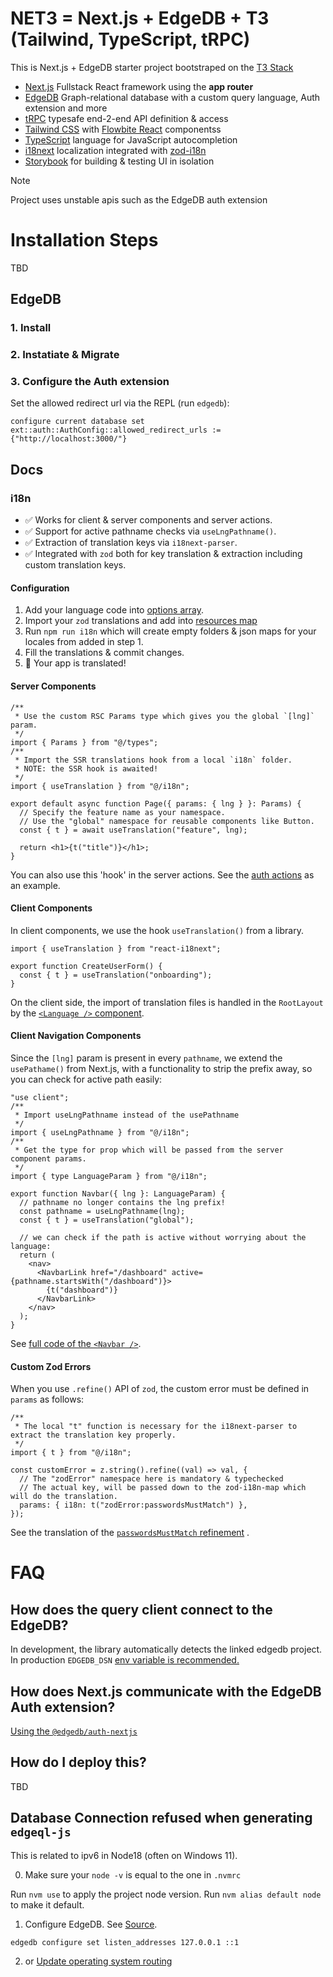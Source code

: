 # NET3 = Next.js + EdgeDB + T3 (Tailwind, TypeScript, tRPC)

This is Next.js + EdgeDB starter project bootstraped on the [T3 Stack](https://create.t3.gg/)

- [Next.js](https://nextjs.org) Fullstack React framework using the **app router**
- [EdgeDB](https://www.edgedb.com) Graph-relational database with a custom query language, Auth extension and more
- [tRPC](https://trpc.io) typesafe end-2-end API definition & access
- [Tailwind CSS](https://tailwindcss.com) with [Flowbite React](https://www.flowbite-react.com/) componentss
- [TypeScript](https://www.typescriptlang.org) language for JavaScript autocompletion
- [i18next](https://www.i18next.com) localization integrated with [zod-i18n](https://github.com/aiji42/zod-i18n/)
- [Storybook](https://storybook.js.org) for building & testing UI in isolation

> [!NOTE]
> Project uses unstable apis such as the EdgeDB auth extension

# Installation Steps

TBD

## EdgeDB

### 1. Install

### 2. Instatiate & Migrate

### 3. Configure the Auth extension

Set the allowed redirect url via the REPL (run `edgedb`):

```
configure current database set ext::auth::AuthConfig::allowed_redirect_urls := {"http://localhost:3000/"}
```

## Docs

### i18n

- ✅ Works for client & server components and server actions.
- ✅ Support for active pathname checks via `useLngPathname()`.
- ✅ Extraction of translation keys via `i18next-parser`.
- ✅ Integrated with `zod` both for key translation & extraction including custom translation keys.

#### Configuration

1. Add your language code into [options array](./src/i18n/options.ts#L5).
2. Import your `zod` translations and add into [resources map](./src/i18n/options.ts#L12)
3. Run `npm run i18n` which will create empty folders & json maps for your locales from added in step 1.
4. Fill the translations & commit changes.
5. 🎉 Your app is translated!

#### Server Components

```tsx
/**
 * Use the custom RSC Params type which gives you the global `[lng]` param.
 */
import { Params } from "@/types";
/**
 * Import the SSR translations hook from a local `i18n` folder.
 * NOTE: the SSR hook is awaited!
 */
import { useTranslation } from "@/i18n";

export default async function Page({ params: { lng } }: Params) {
  // Specify the feature name as your namespace.
  // Use the "global" namespace for reusable components like Button.
  const { t } = await useTranslation("feature", lng);

  return <h1>{t("title")}</h1>;
}
```

You can also use this 'hook' in the server actions. See the [auth actions](./src/app/actions/auth.ts#L27) as an example.

#### Client Components

In client components, we use the hook `useTranslation()` from a library.

```tsx
import { useTranslation } from "react-i18next";

export function CreateUserForm() {
  const { t } = useTranslation("onboarding");
}
```

On the client side, the import of translation files is handled in the `RootLayout` by the [`<Language />` component](./src/i18n/client.tsx#L33).

#### Client Navigation Components

Since the `[lng]` param is present in every `pathname`, we extend the `usePathame()` from Next.js,
with a functionality to strip the prefix away, so you can check for active path easily:

```tsx
"use client";
/**
 * Import useLngPathname instead of the usePathname
 */
import { useLngPathname } from "@/i18n";
/**
 * Get the type for prop which will be passed from the server component params.
 */
import { type LanguageParam } from "@/i18n";

export function Navbar({ lng }: LanguageParam) {
  // pathname no longer contains the lng prefix!
  const pathname = useLngPathname(lng);
  const { t } = useTranslation("global");

  // we can check if the path is active without worrying about the language:
  return (
    <nav>
      <NavbarLink href="/dashboard" active={pathname.startsWith("/dashboard")}>
        {t("dashboard")}
      </NavbarLink>
    </nav>
  );
}
```

See [full code of the `<Navbar />`](<./src/app/[lng]/(user)/_components/navbar.tsx>).

#### Custom Zod Errors

When you use `.refine()` API of `zod`, the custom error must be defined in `params` as follows:

```tsx
/**
 * The local "t" function is necessary for the i18next-parser to extract the translation key properly.
 */
import { t } from "@/i18n";

const customError = z.string().refine((val) => val, {
  // The "zodError" namespace here is mandatory & typechecked
  // The actual key, will be passed down to the zod-i18n-map which will do the translation.
  params: { i18n: t("zodError:passwordsMustMatch") },
});
```

See the translation of the [`passwordsMustMatch` refinement](./src/app/actions/auth.ts#L85) .

# FAQ

## How does the query client connect to the EdgeDB?

In development, the library automatically detects the linked edgedb project. In production `EDGEDB_DSN` [env variable is recommended.](https://www.edgedb.com/docs/intro/clients#connection)

## How does Next.js communicate with the EdgeDB Auth extension?

[Using the `@edgedb/auth-nextjs`](https://github.com/edgedb/edgedb-js/tree/master/packages/auth-nextjs)

## How do I deploy this?

TBD

## Database Connection refused when generating `edgeql-js`

This is related to ipv6 in Node18 (often on Windows 11).

0. Make sure your `node -v` is equal to the one in `.nvmrc`

Run `nvm use` to apply the project node version.
Run `nvm alias default node` to make it default.

1.  Configure EdgeDB. See [Source](https://github.com/edgedb/edgedb-js/issues/376#issuecomment-1173840632).

```
edgedb configure set listen_addresses 127.0.0.1 ::1
```

2. or [Update operating system routing](https://github.com/nodejs/node/issues/40537#issuecomment-1706257550)
